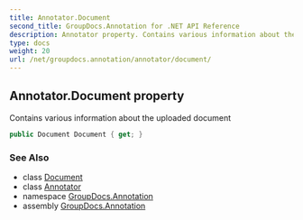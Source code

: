 ```yaml
---
title: Annotator.Document
second_title: GroupDocs.Annotation for .NET API Reference
description: Annotator property. Contains various information about the uploaded document
type: docs
weight: 20
url: /net/groupdocs.annotation/annotator/document/
---
```

## Annotator.Document property

Contains various information about the uploaded document

```csharp
public Document Document { get; }
```

### See Also

* class [Document](../../document/)
* class [Annotator](../)
* namespace [GroupDocs.Annotation](../../annotator/)
* assembly [GroupDocs.Annotation](../../../)


